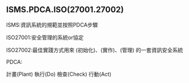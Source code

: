 ## ISMS.PDCA.ISO(27001.27002)

ISMS:資訊系統的規範並按照PDCA步驟

ISO27001:安全管理的系統or協定

ISO27002:最佳實踐方式用來 (初始化)、(實作)、(管理) 的一套資訊安全系統

PDCA:

計畫(Plant)
執行(Do)
檢查(Check)
行動(Act)

